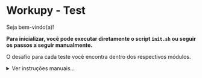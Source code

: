 # Workupy - Test

Seja bem-vindo(a)!

**Para inicializar, você pode executar diretamente o script `init.sh` ou seguir**
**os passos a seguir manualmente.**

O desafio para cada teste você encontra dentro dos respectivos módulos.

<details>

  <summary>
    Ver instruções manuais...
  </summary>

  Para você instanciar o seu teste, primeiro você precisa realizar o download dos
  submódulos deste repositório.

  Para isso, execute os seguintes comando na pasta raiz:

  ```sh
  git submodule update --init --recursive --remote
  ```

  Após isso, copie os arquivos de ambiente necessários:

  ```sh
  cp env/.env.nginx.example env/.env.nginx
  cp env/.env.mysql.example env/.env.mysql

  # Se preferir, você pode deixar a cópia do arquivo na pasta do submódulo
  cp modules/backend/.env.example env/.env.backend
  cp modules/frontend/.env.example env/.env.frontend
  ```

  Com isso feito, defina os valores das suas variáveis de ambiente e comece a montar
  as Imagens Docker.

  A mais importante é a imagem base do Node.js, que pode ser compilada com:

  ```sh
  docker compose -f docker/compose.yaml build node
  ```

  Você também pode criar um arquivo `compose.yaml` diretamente na raiz do projeto.

  Este é um exemplo:

  ```yaml
  name: 'workupy-test'
  services:
    ingress:
      extends:
        service: nginx
        file: ./docker/compose.yaml
      depends_on:
        - backend
        - frontend
      networks:
        - workupy-test-net
      ports:
        - 8080:8080
    database:
      extends:
        service: mysql
        file: ./docker/compose.yaml
      networks:
        - workupy-test-net
    backend:
      extends:
        service: backend
        file: ./modules/backend/compose.yaml
      depends_on:
        - database
      env_file:
        - ./env/.env.backend
      networks:
        - workupy-test-net
      volumes:
        - ./modules/backend:/home/workupy/src:rw
    frontend:
      extends:
        service: frontend
        file: ./modules/frontend/compose.yaml
      depends_on:
        - backend
      env_file:
        - ./env/.env.frontend
      networks:
        - workupy-test-net
      volumes:
        - ./modules/frontend:/home/workupy/src:rw
  networks:
    workupy-test-net:
      name: 'workupy-test-net'
  ```

</details>
